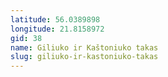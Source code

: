 ```yaml
---
latitude: 56.0389898
longitude: 21.8158972
gid: 38
name: Giliuko ir Kaštoniuko takas
slug: giliuko-ir-kastoniuko-takas
---
```


